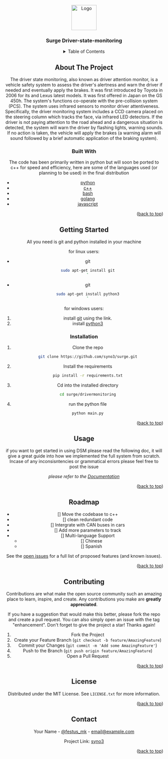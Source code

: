<div id="top"></div>
<!-- PROJECT LOGO -->

<br />
<div align="center">
  <a href="https://github.com/syno3/surge/tree/main/drivermonitoring">
    <img src="https://www.google.com/url?sa=i&url=https%3A%2F%2Ftenor.com%2Fsearch%2Fsleep-driving-gifs&psig=AOvVaw0cSG-_sbOkynxcZRdVndXl&ust=1633451016779000&source=images&cd=vfe&ved=0CAsQjRxqFwoTCNC5i7aVsfMCFQAAAAAdAAAAABAD" alt="Logo" width="80" height="80">
  </a>

  <h3 align="center">Surge Driver-state-monitoring</h3>
<!-- TABLE OF CONTENTS -->
<details>
  <summary>Table of Contents</summary>
  <ol>
    <li>
      <a href="#about-the-project">About The Project</a>
      <ul>
        <li><a href="#built-with">Built With</a></li>
      </ul>
    </li>
    <li>
      <a href="#getting-started">Getting Started</a>
      <ul>
        <li><a href="#installation">Installation</a></li>
      </ul>
    </li>
    <li><a href="#usage">Usage</a></li>
    <li><a href="#roadmap">Roadmap</a></li>
    <li><a href="#contributing">Contributing</a></li>
    <li><a href="#license">License</a></li>
    <li><a href="#contact">Contact</a></li>
  </ol>
</details>
<!-- ABOUT THE PROJECT -->

## About The Project

The driver state monitoring, also known as driver attention monitor, is a vehicle safety system to assess the driver's alertness and warn the driver if needed and eventually apply the brakes. It was first introduced by Toyota in 2006 for its and Lexus latest models. It was first offered in Japan on the GS 450h. The system's functions co-operate with the pre-collision system (PCS). The system uses infrared sensors to monitor driver attentiveness. Specifically, the driver monitoring system includes a CCD camera placed on the steering column which tracks the face, via infrared LED detectors. If the driver is not paying attention to the road ahead and a dangerous situation is detected, the system will warn the driver by flashing lights, warning sounds. If no action is taken, the vehicle will apply the brakes (a warning alarm will sound followed by a brief automatic application of the braking system).

### Built With

The code has been primarily written in python but will soon be ported to c++ for speed and efficiency, here are some of the languages used (or planning to be used) in the final distribution

* [python](https://www.python.org/)
* [c++](https://isocpp.org/)
* [bash](https://www.gnu.org/software/bash/)
* [golang](https://golang.org/)
* [javascript](https://www.javascript.com/)


<p align="right">(<a href="#top">back to top</a>)</p>

## Getting Started

All you need is git and python installed in your machine

for linux users:
* git
  ```sh
  sudo apt-get install git
  `
* git
  ```sh
  sudo apt-get install python3
  `
for windows users:
1. install [git](https://git-scm.com/downloads) using the link.
2. install [python3](https://www.python.org/downloads/)

### Installation

1. Clone the repo
   ```sh
   git clone https://github.com/syno3/surge.git
   ```
2. Install the requirements
   ```sh
   pip install -r requirements.txt
   ```
3. Cd into the installed directory
   ```sh
   cd surge/drivermonitoring
   ```
4. run the python file
   ```sh
   python main.py
   ```

<p align="right">(<a href="#top">back to top</a>)</p>

<!-- USAGE EXAMPLES -->
## Usage

if you want to get started in using DSM please read the following doc, it will give a great guide into how we implemented the full system from scratch. Incase of any inconsisntencies or grammatical errors please feel free to post the issue

_please refer to the [Documentation](documentation.md)_

<p align="right">(<a href="#top">back to top</a>)</p>



<!-- ROADMAP -->
## Roadmap

- [] Move the codebase to c++
- [] clean redundant code
- [] Intergrate with CAN buses in cars
- [] Add more parameters to track
- [] Multi-language Support
    - [] Chinese
    - [] Spanish

See the [open issues](https://github.com/othneildrew/Best-README-Template/issues) for a full list of proposed features (and known issues).

<p align="right">(<a href="#top">back to top</a>)</p>



<!-- CONTRIBUTING -->
## Contributing

Contributions are what make the open source community such an amazing place to learn, inspire, and create. Any contributions you make are **greatly appreciated**.

If you have a suggestion that would make this better, please fork the repo and create a pull request. You can also simply open an issue with the tag "enhancement".
Don't forget to give the project a star! Thanks again!

1. Fork the Project
2. Create your Feature Branch (`git checkout -b feature/AmazingFeature`)
3. Commit your Changes (`git commit -m 'Add some AmazingFeature'`)
4. Push to the Branch (`git push origin feature/AmazingFeature`)
5. Open a Pull Request

<p align="right">(<a href="#top">back to top</a>)</p>



<!-- LICENSE -->
## License

Distributed under the MIT License. See `LICENSE.txt` for more information.

<p align="right">(<a href="#top">back to top</a>)</p>



<!-- CONTACT -->
## Contact

Your Name - [@festus_mk](https://twitter.com/your_username) - email@example.com

Project Link: [syno3](https://github.com/syno3/surge)

<p align="right">(<a href="#top">back to top</a>)</p>

